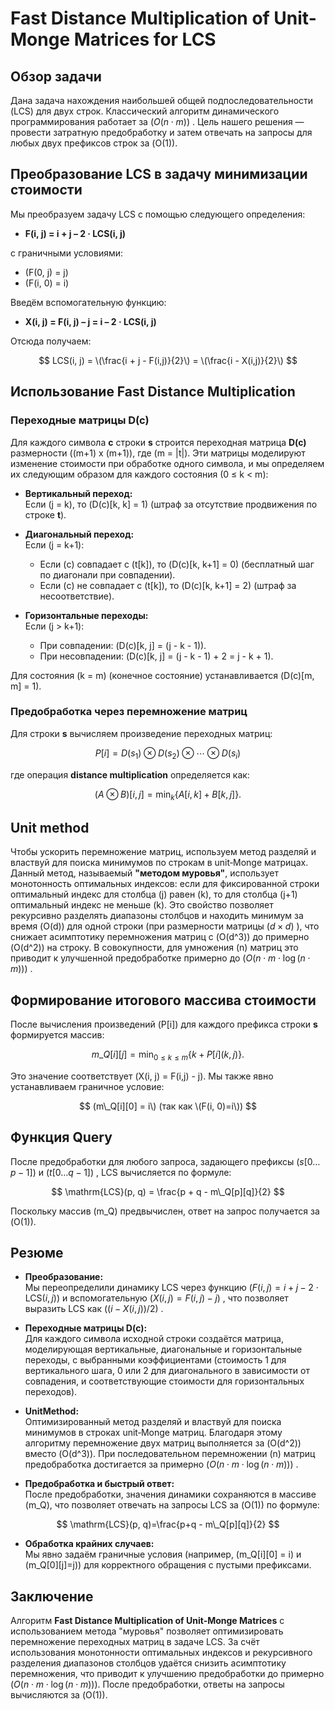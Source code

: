 # Fast Distance Multiplication of Unit-Monge Matrices for LCS

## Обзор задачи

Дана задача нахождения наибольшей общей подпоследовательности (LCS) для двух строк. Классический алгоритм динамического программирования работает за $` (O(n \cdot m)) `$ . Цель нашего решения — провести затратную предобработку и затем отвечать на запросы для любых двух префиксов строк за \(O(1)\).

## Преобразование LCS в задачу минимизации стоимости

Мы преобразуем задачу LCS с помощью следующего определения:

- **F(i, j) = i + j – 2 · LCS(i, j)**

с граничными условиями:
- \(F(0, j) = j\)
- \(F(i, 0) = i\)

Введём вспомогательную функцию:

- **X(i, j) = F(i, j) – j = i – 2 · LCS(i, j)**

Отсюда получаем:

$$
LCS(i, j) = \(\frac{i + j - F(i,j)}{2}\) = \(\frac{i - X(i,j)}{2}\)
$$


## Использование Fast Distance Multiplication

### Переходные матрицы D(c)

Для каждого символа **c** строки **s** строится переходная матрица **D(c)** размерности ((m+1) x (m+1)), где (m = |t|). Эти матрицы моделируют изменение стоимости при обработке одного символа, и мы определяем их следующим образом для каждого состояния (0 ≤ k < m\):

- **Вертикальный переход:**  
  Если \(j = k\), то \(D(c)[k, k] = 1\) (штраф за отсутствие продвижения по строке **t**).

- **Диагональный переход:**  
  Если \(j = k+1\):
    - Если \(c\) совпадает с \(t[k]\), то \(D(c)[k, k+1] = 0\) (бесплатный шаг по диагонали при совпадении).
    - Если \(c\) не совпадает с \(t[k]\), то \(D(c)[k, k+1] = 2\) (штраф за несоответствие).

- **Горизонтальные переходы:**  
  Если \(j > k+1\):
    - При совпадении: \(D(c)[k, j] = (j - k - 1)\).
    - При несовпадении: \(D(c)[k, j] = (j - k - 1) + 2 = j - k + 1\).

Для состояния \(k = m\) (конечное состояние) устанавливается \(D(c)[m, m] = 1\).

### Предобработка через перемножение матриц

Для строки **s** вычисляем произведение переходных матриц:

$$
P[i] = D(s_1) \otimes D(s_2) \otimes \cdots \otimes D(s_i)
$$

где операция **distance multiplication** определяется как:

$$
(A \otimes B)[i, j] = \min_{k} \{ A[i, k] + B[k, j] \}.
$$

## Unit method

Чтобы ускорить перемножение матриц, используем метод разделяй и властвуй для поиска минимумов по строкам в unit‑Monge матрицах. Данный метод, называемый **"методом муровья"**, использует монотонность оптимальных индексов: если для фиксированной строки оптимальный индекс для столбца \(j\) равен \(k\), то для столбца \(j+1\) оптимальный индекс не меньше \(k\). Это свойство позволяет рекурсивно разделять диапазоны столбцов и находить минимум за время \(O(d)\) для одной строки (при размерности матрицы $` (d \times d) `$ ), что снижает асимптотику перемножения матриц с \(O(d^3)\) до примерно \(O(d^2)\) на строку. В совокупности, для умножения \(n\) матриц это приводит к улучшенной предобработке примерно до $` (O(n \cdot m \cdot \log(n \cdot m))) `$ .

## Формирование итогового массива стоимости

После вычисления произведений \(P[i]\) для каждого префикса строки **s** формируется массив:

$$
m\_Q[i][j] = \min_{0 \le k \le m}\{ k + P[i](k, j) \}.
$$

Это значение соответствует \(X(i, j) = F(i,j) - j\). Мы также явно устанавливаем граничное условие:

$$
(m\_Q[i][0] = i\) (так как \(F(i, 0)=i\))
$$


## Функция Query

После предобработки для любого запроса, задающего префиксы $` (s[0 \ldots p-1]) `$ и $` (t[0 \ldots q-1]) `$ , LCS вычисляется по формуле:

$$
\mathrm{LCS}(p, q) = \frac{p + q - m\_Q[p][q]}{2}
$$

Поскольку массив \(m\_Q\) предвычислен, ответ на запрос получается за \(O(1)\).

## Резюме

- **Преобразование:**  
  Мы переопределили динамику LCS через функцию $` (F(i,j)= i+j-2\cdot \mathrm{LCS}(i,j)) `$ и вспомогательную $` (X(i,j)=F(i,j)-j) `$ , что позволяет выразить LCS как $` ((i - X(i,j))/2) `$ .

- **Переходные матрицы D(c):**  
  Для каждого символа исходной строки создаётся матрица, моделирующая вертикальные, диагональные и горизонтальные переходы, с выбранными коэффициентами (стоимость 1 для вертикального шага, 0 или 2 для диагонального в зависимости от совпадения, и соответствующие стоимости для горизонтальных переходов).

- **UnitMethod:**  
  Оптимизированный метод разделяй и властвуй для поиска минимумов в строках unit‑Monge матриц. Благодаря этому алгоритму перемножение двух матриц выполняется за \(O(d^2)\) вместо \(O(d^3)\). При последовательном перемножении \(n\) матриц предобработка достигается за примерно $` (O(n \cdot m \cdot \log(n \cdot m))) `$ .

- **Предобработка и быстрый ответ:**  
  После предобработки, значения динамики сохраняются в массиве \(m\_Q\), что позволяет отвечать на запросы LCS за \(O(1)\) по формуле:

$$
\mathrm{LCS}(p, q)=\frac{p+q - m\_Q[p][q]}{2}
$$

- **Обработка крайних случаев:**  
  Мы явно задаём граничные условия (например, \(m\_Q[i][0] = i\) и \(m\_Q[0][j]=j\)) для корректного обращения с пустыми префиксами.

## Заключение

Алгоритм **Fast Distance Multiplication of Unit-Monge Matrices** с использованием метода "муровья" позволяет оптимизировать перемножение переходных матриц в задаче LCS. За счёт использования монотонности оптимальных индексов и рекурсивного разделения диапазонов столбцов удаётся снизить асимптотику перемножения, что приводит к улучшению предобработки до примерно $` (O(n \cdot m \cdot \log(n \cdot m))) `$. После предобработки, ответы на запросы вычисляются за \(O(1)\).
